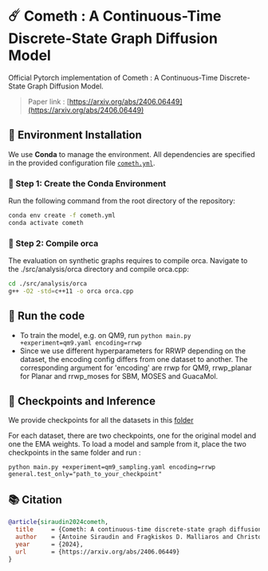 # ☄️ Cometh : A Continuous-Time Discrete-State Graph Diffusion Model

Official Pytorch implementation of Cometh : A Continuous-Time Discrete-State Graph Diffusion Model.

> Paper link : [https://arxiv.org/abs/2406.06449](https://arxiv.org/abs/2406.06449)

## 🧱 Environment Installation

We use **Conda** to manage the environment. All dependencies are specified in the provided configuration file [`cometh.yml`](./cometh.yml).

### 🔧 Step 1: Create the Conda Environment

Run the following command from the root directory of the repository:

```bash
conda env create -f cometh.yml
conda activate cometh
```
### 🔧 Step 2: Compile orca 

The evaluation on synthetic graphs requires to compile orca. Navigate to the ./src/analysis/orca directory and compile orca.cpp:

```bash
cd ./src/analysis/orca
g++ -O2 -std=c++11 -o orca orca.cpp
```


## 🚀 Run the code

- To train the model, e.g. on QM9, run ```python main.py +experiment=qm9.yaml encoding=rrwp```
- Since we use different hyperparameters for RRWP depending on the dataset, the encoding config differs from one dataset to another. The corresponding argument for 'encoding' are rrwp for QM9, rrwp_planar for Planar and rrwp_moses for SBM, MOSES and GuacaMol.

## 📍 Checkpoints and Inference

We provide checkpoints for all the datasets in this [folder](https://drive.google.com/drive/folders/1bRct8zRDpYb_WkY4adtjWWuJi3WpwZ0v?usp=sharing)

For each dataset, there are two checkpoints, one for the original model and one the EMA weights. To load a model and sample from it, place the two checkpoints in the same folder and run : 

```python main.py +experiment=qm9_sampling.yaml encoding=rrwp general.test_only="path_to_your_checkpoint"```

## 📚 Citation
```bibtex
@article{siraudin2024cometh,
  title     = {Cometh: A continuous-time discrete-state graph diffusion model},
  author    = {Antoine Siraudin and Fragkiskos D. Malliaros and Christopher Morris},
  year      = {2024},
  url       = {https://arxiv.org/abs/2406.06449}
}
```
